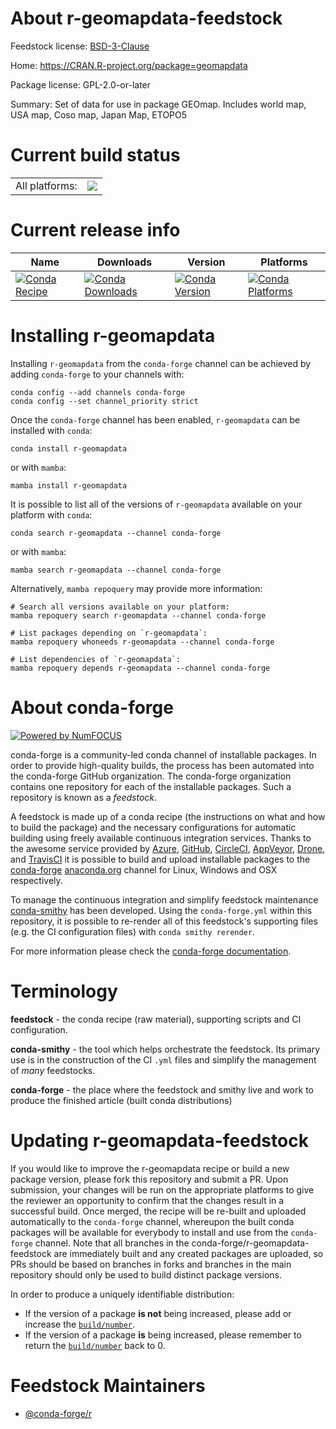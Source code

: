 About r-geomapdata-feedstock
============================

Feedstock license: [BSD-3-Clause](https://github.com/conda-forge/r-geomapdata-feedstock/blob/main/LICENSE.txt)

Home: https://CRAN.R-project.org/package=geomapdata

Package license: GPL-2.0-or-later

Summary: Set of data for use in package GEOmap.  Includes world map, USA map, Coso map, Japan Map, ETOPO5

Current build status
====================


<table><tr><td>All platforms:</td>
    <td>
      <a href="https://dev.azure.com/conda-forge/feedstock-builds/_build/latest?definitionId=10498&branchName=main">
        <img src="https://dev.azure.com/conda-forge/feedstock-builds/_apis/build/status/r-geomapdata-feedstock?branchName=main">
      </a>
    </td>
  </tr>
</table>

Current release info
====================

| Name | Downloads | Version | Platforms |
| --- | --- | --- | --- |
| [![Conda Recipe](https://img.shields.io/badge/recipe-r--geomapdata-green.svg)](https://anaconda.org/conda-forge/r-geomapdata) | [![Conda Downloads](https://img.shields.io/conda/dn/conda-forge/r-geomapdata.svg)](https://anaconda.org/conda-forge/r-geomapdata) | [![Conda Version](https://img.shields.io/conda/vn/conda-forge/r-geomapdata.svg)](https://anaconda.org/conda-forge/r-geomapdata) | [![Conda Platforms](https://img.shields.io/conda/pn/conda-forge/r-geomapdata.svg)](https://anaconda.org/conda-forge/r-geomapdata) |

Installing r-geomapdata
=======================

Installing `r-geomapdata` from the `conda-forge` channel can be achieved by adding `conda-forge` to your channels with:

```
conda config --add channels conda-forge
conda config --set channel_priority strict
```

Once the `conda-forge` channel has been enabled, `r-geomapdata` can be installed with `conda`:

```
conda install r-geomapdata
```

or with `mamba`:

```
mamba install r-geomapdata
```

It is possible to list all of the versions of `r-geomapdata` available on your platform with `conda`:

```
conda search r-geomapdata --channel conda-forge
```

or with `mamba`:

```
mamba search r-geomapdata --channel conda-forge
```

Alternatively, `mamba repoquery` may provide more information:

```
# Search all versions available on your platform:
mamba repoquery search r-geomapdata --channel conda-forge

# List packages depending on `r-geomapdata`:
mamba repoquery whoneeds r-geomapdata --channel conda-forge

# List dependencies of `r-geomapdata`:
mamba repoquery depends r-geomapdata --channel conda-forge
```


About conda-forge
=================

[![Powered by
NumFOCUS](https://img.shields.io/badge/powered%20by-NumFOCUS-orange.svg?style=flat&colorA=E1523D&colorB=007D8A)](https://numfocus.org)

conda-forge is a community-led conda channel of installable packages.
In order to provide high-quality builds, the process has been automated into the
conda-forge GitHub organization. The conda-forge organization contains one repository
for each of the installable packages. Such a repository is known as a *feedstock*.

A feedstock is made up of a conda recipe (the instructions on what and how to build
the package) and the necessary configurations for automatic building using freely
available continuous integration services. Thanks to the awesome service provided by
[Azure](https://azure.microsoft.com/en-us/services/devops/), [GitHub](https://github.com/),
[CircleCI](https://circleci.com/), [AppVeyor](https://www.appveyor.com/),
[Drone](https://cloud.drone.io/welcome), and [TravisCI](https://travis-ci.com/)
it is possible to build and upload installable packages to the
[conda-forge](https://anaconda.org/conda-forge) [anaconda.org](https://anaconda.org/)
channel for Linux, Windows and OSX respectively.

To manage the continuous integration and simplify feedstock maintenance
[conda-smithy](https://github.com/conda-forge/conda-smithy) has been developed.
Using the ``conda-forge.yml`` within this repository, it is possible to re-render all of
this feedstock's supporting files (e.g. the CI configuration files) with ``conda smithy rerender``.

For more information please check the [conda-forge documentation](https://conda-forge.org/docs/).

Terminology
===========

**feedstock** - the conda recipe (raw material), supporting scripts and CI configuration.

**conda-smithy** - the tool which helps orchestrate the feedstock.
                   Its primary use is in the construction of the CI ``.yml`` files
                   and simplify the management of *many* feedstocks.

**conda-forge** - the place where the feedstock and smithy live and work to
                  produce the finished article (built conda distributions)


Updating r-geomapdata-feedstock
===============================

If you would like to improve the r-geomapdata recipe or build a new
package version, please fork this repository and submit a PR. Upon submission,
your changes will be run on the appropriate platforms to give the reviewer an
opportunity to confirm that the changes result in a successful build. Once
merged, the recipe will be re-built and uploaded automatically to the
`conda-forge` channel, whereupon the built conda packages will be available for
everybody to install and use from the `conda-forge` channel.
Note that all branches in the conda-forge/r-geomapdata-feedstock are
immediately built and any created packages are uploaded, so PRs should be based
on branches in forks and branches in the main repository should only be used to
build distinct package versions.

In order to produce a uniquely identifiable distribution:
 * If the version of a package **is not** being increased, please add or increase
   the [``build/number``](https://docs.conda.io/projects/conda-build/en/latest/resources/define-metadata.html#build-number-and-string).
 * If the version of a package **is** being increased, please remember to return
   the [``build/number``](https://docs.conda.io/projects/conda-build/en/latest/resources/define-metadata.html#build-number-and-string)
   back to 0.

Feedstock Maintainers
=====================

* [@conda-forge/r](https://github.com/orgs/conda-forge/teams/r/)


